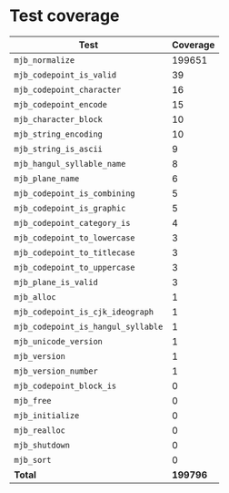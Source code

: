 # Test coverage

| Test                               | Coverage   |
| ---------------------------------- | ---------- |
| `mjb_normalize`                    | 199651     |
| `mjb_codepoint_is_valid`           | 39         |
| `mjb_codepoint_character`          | 16         |
| `mjb_codepoint_encode`             | 15         |
| `mjb_character_block`              | 10         |
| `mjb_string_encoding`              | 10         |
| `mjb_string_is_ascii`              | 9          |
| `mjb_hangul_syllable_name`         | 8          |
| `mjb_plane_name`                   | 6          |
| `mjb_codepoint_is_combining`       | 5          |
| `mjb_codepoint_is_graphic`         | 5          |
| `mjb_codepoint_category_is`        | 4          |
| `mjb_codepoint_to_lowercase`       | 3          |
| `mjb_codepoint_to_titlecase`       | 3          |
| `mjb_codepoint_to_uppercase`       | 3          |
| `mjb_plane_is_valid`               | 3          |
| `mjb_alloc`                        | 1          |
| `mjb_codepoint_is_cjk_ideograph`   | 1          |
| `mjb_codepoint_is_hangul_syllable` | 1          |
| `mjb_unicode_version`              | 1          |
| `mjb_version`                      | 1          |
| `mjb_version_number`               | 1          |
| `mjb_codepoint_block_is`           | 0          |
| `mjb_free`                         | 0          |
| `mjb_initialize`                   | 0          |
| `mjb_realloc`                      | 0          |
| `mjb_shutdown`                     | 0          |
| `mjb_sort`                         | 0          |
| **Total**                          | **199796** |
